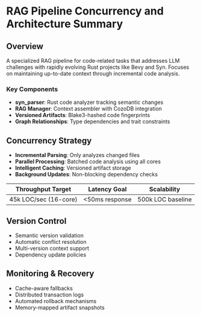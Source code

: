 # RAG Pipeline Concurrency and Architecture Summary

## Overview
A specialized RAG pipeline for code-related tasks that addresses LLM challenges with rapidly evolving Rust projects like Bevy and Syn. Focuses on maintaining up-to-date context through incremental code analysis.

### Key Components
- **syn_parser**: Rust code analyzer tracking semantic changes
- **RAG Manager**: Context assembler with CozoDB integration
- **Versioned Artifacts**: Blake3-hashed code fingerprints
- **Graph Relationships**: Type dependencies and trait constraints

## Concurrency Strategy
- **Incremental Parsing**: Only analyzes changed files
- **Parallel Processing**: Batched code analysis using all cores
- **Intelligent Caching**: Versioned artifact storage
- **Background Updates**: Non-blocking dependency checks

| Throughput Target | Latency Goal | Scalability |
|--------------------|--------------|-------------|
| 45k LOC/sec (16-core) | <50ms response | 500k LOC baseline |

## Version Control
- Semantic version validation
- Automatic conflict resolution
- Multi-version context support
- Dependency update policies

## Monitoring & Recovery
- Cache-aware fallbacks
- Distributed transaction logs
- Automated rollback mechanisms
- Memory-mapped artifact snapshots
